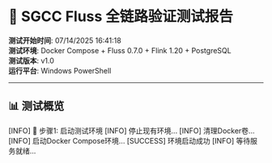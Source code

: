 # 🚀 SGCC Fluss 全链路验证测试报告

**测试开始时间**: 07/14/2025 16:41:18  
**测试环境**: Docker Compose + Fluss 0.7.0 + Flink 1.20 + PostgreSQL  
**测试版本**: v1.0  
**运行平台**: Windows PowerShell

---

## 📊 测试概览

[INFO] 🌟 步骤1: 启动测试环境
[INFO] 停止现有环境...
[INFO] 清理Docker卷...
[INFO] 启动Docker Compose环境...
[SUCCESS] 环境启动成功
[INFO] 等待服务就绪...
